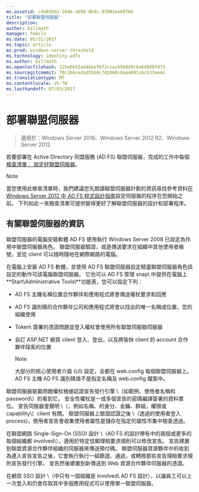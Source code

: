 ```yaml
---
ms.assetid: c4d83dd3-2846-4658-8b9c-93901ee69766
title: "部署聯盟伺服器"
description: 
author: billmath
manager: femila
ms.date: 05/31/2017
ms.topic: article
ms.prod: windows-server-threshold
ms.technology: identity-adfs
ms.author: billmath
ms.openlocfilehash: 225e6b52ed46eef6f2ccacb5b0d9c6e6d880f475
ms.sourcegitcommit: 70c1b6cedad55b9c7d2068c9aa4891c6c533ee4c
ms.translationtype: MT
ms.contentlocale: zh-TW
ms.lasthandoff: 07/03/2017
---
```

# <a name="deploying-federation-servers"></a>部署聯盟伺服器

>適用於：Windows Server 2016、Windows Server 2012 R2、Windows Server 2012

若要部署在 Active Directory 同盟服務 \(AD FS\) 聯盟伺服器，完成的工作中每個[檢查清單︰ 設定好聯盟伺服器](Checklist--Setting-Up-a-Federation-Server.md)。  
  
> [!NOTE]  
> 當您使用此檢查清單時，我們建議您先朗讀聯盟伺服器計劃的資訊尋找參考資料[在 Windows Server 2012 中 AD FS 程式設計指南](https://technet.microsoft.com/library/dd807036.aspx)設定伺服器的程序在您開始之前。 下列如此一來檢查清單可提供變得更好了解聯盟伺服器的設計和部署程序。  
  
## <a name="about-federation-servers"></a>有關聯盟伺服器的資訊  
聯盟伺服器的電腦安裝軟體 AD FS 使用執行 Windows Server 2008 已設定為作用中聯盟伺服器角色。 聯盟伺服器驗證，或是傳送要求在組織中其他使用者帳號，並從 client 可以隨時隨地在網際網路的電腦。  
  
在電腦上安裝 AD FS 軟體，並使用 AD FS 聯盟伺服器設定精靈聯盟伺服器角色該設定的動作可該電腦聯盟伺服器。 它也可以 AD FS 管理 snap\ 中提供在電腦上**Start\\Administrative Tools\\**功能表，您可以指定下列：  
  
-   AD FS 主機名稱位置合作夥伴和應用程式將會傳送權杖要求和回應  
  
-   AD FS 識別碼的合作夥伴公司和應用程式將會以找出的唯一名稱或位置，您的組織使用  
  
-   Token\ 簽署的憑證問題並登入權杖會使用所有聯盟伺服器伺服器  
  
-   自訂 ASP.NET 網頁 client 登入、登出，以及將愉快 client 的 account 合作夥伴探索的位置  
  
    > [!NOTE]  
    > 大部分的核心使用者介面 \(UI\) 設定，全都在 web.config 每個聯盟伺服器上。 AD FS 主機 AD FS 識別碼值不是指定名稱及 web.config 檔案中。  
  
聯盟伺服器裝載問題權杖根據認證宣告發行引擎 \（如範例、使用者名稱和 password\）的看到它。 安全性權杖是一或多個宣告的密碼編譯簽署的資料單位。 宣告伺服器會聲明 \（，例如名稱、的身分、金鑰、群組，權限或 capability\）client 有關。 聯盟伺服器上驗證認證之後 \（透過的使用者登入 process\)，使用者宣告會收集使用者屬性是儲存在指定的屬性市集中檢查透過。  
  
在聯盟網路 Single\-Sign\-On \(SSO\) 設計 \（AD FS 的設計帶有中的兩個或更多的每個組織都 involved\），適用於特定信賴理賠要求規則可以修改宣告。 宣告建置到聯盟資源合作夥伴組織的伺服器來傳送預付碼。 聯盟伺服器資源夥伴中的收到為連入宣告宣告之後，它會執行執行一組篩選、通過，或轉換那些宣告理賠要求規則宣告發行引擎。 宣告然後建置到新傳送到 Web 資源合作夥伴伺服器的憑證。  
  
在網頁 SSO 設計 \（中只有一個組織是 involved\ AD FS 設計），以讓員工可以上一次登入和仍會存取其中多個應用程式可以使用單一聯盟伺服器。  
  
